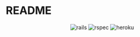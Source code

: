 # README
<p align="center">
<img src="https://user-images.githubusercontent.com/36681963/46574008-ffcad780-c96a-11e8-830f-2c6f33e6af13.png" alt="rails" title="Ruby on Rails">
<img src="https://user-images.githubusercontent.com/36681963/46574002-e9bd1700-c96a-11e8-845b-b10094b22720.jpg" alt="rspec" title="RSpec">
<img src="https://user-images.githubusercontent.com/36681963/46583336-58f64200-ca23-11e8-992c-894e4b0ba2bd.png" alt="heroku" title="Heroku">
</p>